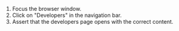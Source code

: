 1. Focus the browser window.
2. Click on "Developers" in the navigation bar.
3. Assert that the developers page opens with the correct content.